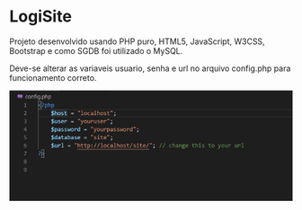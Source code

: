 # LogiSite

Projeto desenvolvido usando PHP puro, HTML5, JavaScript, W3CSS, Bootstrap e como SGDB foi utilizado o MySQL.

Deve-se alterar as variaveis usuario, senha e url no arquivo config.php para funcionamento correto.

![](img/editUrl.PNG)
